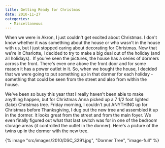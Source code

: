 ```yaml
---
title: Getting Ready for Christmas
date: 2010-11-27
categories: 
  - Miscellaneous
---
```


When we were in Akron, I just couldn't get excited about Christmas. I don't know whether it was something about the house or who wasn't in the house with us, but I just stopped caring about decorating for Christmas. Now that we're in Charlotte, I decided to try to make a big deal out of the holiday (and all holidays).  If you've seen the pictures, the house has a series of dormers across the front. There's even one above the front door and for some reason it has a power outlet in it. So, when we bought the house, I decided that we were going to put something up in that dormer for each holiday - something that could be seen from the street and also from within the house.

We've been so busy this year that I really haven't been able to make anything happen, but for Christmas Anna picked up a 7 1/2 foot lighted (fake) Christmas tree. Friday morning, I couldn't put ANYTHING up for Christmas before Thanksgiving, I dug out the new tree and assembled it up in the dormer. It looks great from the street and from the main foyer. We even finally figured out what that last switch was for in one of the bedroom storage areas (it controlled the outlet in the dormer). Here's a picture of the twins up in the dormer with the new tree.

{% image "src/images/2010/DSC_3291.jpg", "Dormer Tree", "image-full" %}
